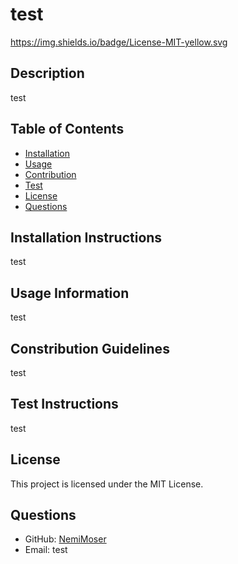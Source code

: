 
# test

https://img.shields.io/badge/License-MIT-yellow.svg

## Description

test

## Table of Contents
- [Installation](#installation)
- [Usage](#usage)
- [Contribution](#contribution)
- [Test](#test)
- [License](#license)
- [Questions](#questions)

## Installation Instructions
test

## Usage Information
test

## Constribution Guidelines
test

## Test Instructions
test

## License

This project is licensed under the MIT License.

## Questions

- GitHub: [NemiMoser](https://github.com/NemiMoser)
- Email: test
